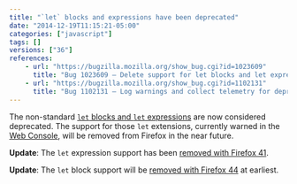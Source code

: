 ```yaml
---
title: "`let` blocks and expressions have been deprecated"
date: "2014-12-19T11:15:21-05:00"
categories: ["javascript"]
tags: []
versions: ["36"]
references:
    - url: "https://bugzilla.mozilla.org/show_bug.cgi?id=1023609"
      title: "Bug 1023609 – Delete support for let blocks and let expressions for ES6"
    - url: "https://bugzilla.mozilla.org/show_bug.cgi?id=1102131"
      title: "Bug 1102131 – Log warnings and collect telemetry for deprecated let blocks and let expressions"
---
```

The non-standard [`let` blocks and `let` expressions](https://developer.mozilla.org/docs/Web/JavaScript/Reference/Statements/let#Non-standard_let_extensions) are now considered deprecated. The support for those `let` extensions, currently warned in the [Web Console](https://developer.mozilla.org/docs/Tools/Web_Console), will be removed from Firefox in the near future.

**Update**: The `let` expression support has been [removed with Firefox 41](https://www.fxsitecompat.dev/en-CA/docs/2015/let-expression-support-has-been-dropped/).

**Update**: The `let` block support will be [removed with Firefox 44](https://www.fxsitecompat.dev/en-CA/docs/2015/let-block-support-will-be-dropped/) at earliest.
